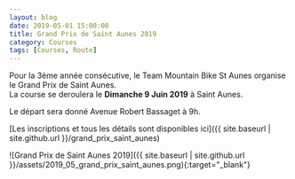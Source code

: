 ```yaml
---
layout: blog
date: 2019-05-01 15:00:00
title: Grand Prix de Saint Aunes 2019
category: Courses
tags: [Courses, Route]
---
```


Pour la 3ème année consécutive, 
le Team Mountain Bike St Aunes organise le Grand Prix de Saint Aunes.  
La course se deroulera le **Dimanche 9 Juin 2019** à Saint Aunes.

Le départ sera donné Avenue Robert Bassaget à 9h.


[Les inscriptions et tous les détails sont disponibles ici]({{ site.baseurl | site.github.url }}/grand_prix_saint_aunes)  

![Grand Prix de Saint Aunes 2019]({{ site.baseurl | site.github.url }}/assets/2019_05_grand_prix_saint_aunes.png){:target="_blank"}

